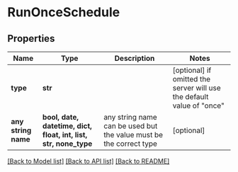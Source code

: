 # RunOnceSchedule


## Properties
Name | Type | Description | Notes
------------ | ------------- | ------------- | -------------
**type** | **str** |  | [optional]  if omitted the server will use the default value of "once"
**any string name** | **bool, date, datetime, dict, float, int, list, str, none_type** | any string name can be used but the value must be the correct type | [optional]

[[Back to Model list]](../README.md#documentation-for-models) [[Back to API list]](../README.md#documentation-for-api-endpoints) [[Back to README]](../README.md)


